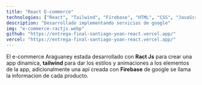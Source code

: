 ```yaml
---
title: "React E-commerce"
technologies: ["React", "Tailwind", "Firebase", "HTML", "CSS", "JavaScript"]
description: "Desarrollado implementando servicios de google"
img: "e-commerce-ractjs.webp"
github: "https://entrega-final-santiago-yoan-react.vercel.app/"
vercel: "https://entrega-final-santiago-yoan-react.vercel.app/"
---
```


El e-commerce Araguaney estada desarrollado con **Ract Js** para crear una app dinamica, **tailwind** para dar los estilos y animaciones a los elementos de la app, adicionalmente una api creada con **Firebase** de google se llama la informacion de cada producto. 